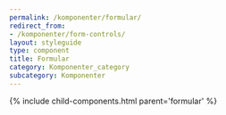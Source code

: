 ```yaml
---
permalink: /komponenter/formular/
redirect_from:
- /komponenter/form-controls/
layout: styleguide
type: component
title: Formular
category: Komponenter_category
subcategory: Komponenter
---
```


{% include child-components.html parent='formular' %}
